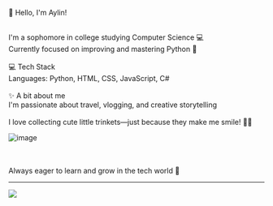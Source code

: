 
💫 Hello, I'm Aylin!

<br>I'm a sophomore in college studying Computer Science 💻<br>Currently focused on improving and mastering Python 🐍<br><br>💻 Tech Stack<br>Languages: Python, HTML, CSS, JavaScript, C#<br><br>✨ A bit about me<br>I'm passionate about travel, vlogging, and creative storytelling<br><br>I love collecting cute little trinkets—just because they make me smile! 🧸🎀

![image](https://github.com/user-attachments/assets/e11653ad-03ae-49ce-b6ab-09985ee1ca7f)


<br><br>Always eager to learn and grow in the tech world 🌱


---
[![](https://visitcount.itsvg.in/api?id=itsaylin&icon=0&color=0)](https://visitcount.itsvg.in)


